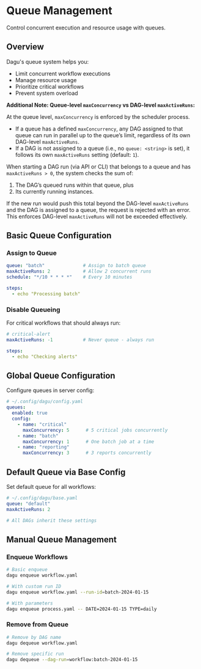 # Queue Management

Control concurrent execution and resource usage with queues.

## Overview

Dagu's queue system helps you:
- Limit concurrent workflow executions
- Manage resource usage
- Prioritize critical workflows
- Prevent system overload

**Additional Note: Queue-level `maxConcurrency` vs DAG-level `maxActiveRuns`:**

At the queue level, `maxConcurrency` is enforced by the scheduler process.  
- If a queue has a defined `maxConcurrency`, any DAG assigned to that queue can run in parallel up to the queue’s limit, regardless of its own DAG-level `maxActiveRuns`.  
- If a DAG is not assigned to a queue (i.e., no `queue: <string>` is set), it follows its own `maxActiveRuns` setting (default: `1`).  

When starting a DAG run (via API or CLI) that belongs to a queue and has `maxActiveRuns > 0`, the system checks the sum of:  
1. The DAG’s queued runs within that queue, plus  
2. Its currently running instances.  

If the new run would push this total beyond the DAG-level `maxActiveRuns` and the DAG is assigned to a queue, the request is rejected with an error. This enforces DAG-level `maxActiveRuns` will not be exceeded effectively.

## Basic Queue Configuration

### Assign to Queue

```yaml
queue: "batch"              # Assign to batch queue
maxActiveRuns: 2            # Allow 2 concurrent runs
schedule: "*/10 * * * *"    # Every 10 minutes

steps:
  - echo "Processing batch"
```

### Disable Queueing

For critical workflows that should always run:

```yaml
# critical-alert
maxActiveRuns: -1           # Never queue - always run

steps:
  - echo "Checking alerts"
```

## Global Queue Configuration

Configure queues in server config:

```yaml
# ~/.config/dagu/config.yaml
queues:
  enabled: true
  config:
    - name: "critical"
      maxConcurrency: 5      # 5 critical jobs concurrently
    - name: "batch"
      maxConcurrency: 1      # One batch job at a time
    - name: "reporting"
      maxConcurrency: 3      # 3 reports concurrently
```

## Default Queue via Base Config

Set default queue for all workflows:

```yaml
# ~/.config/dagu/base.yaml
queue: "default"
maxActiveRuns: 2

# All DAGs inherit these settings
```

## Manual Queue Management

### Enqueue Workflows

```bash
# Basic enqueue
dagu enqueue workflow.yaml

# With custom run ID
dagu enqueue workflow.yaml --run-id=batch-2024-01-15

# With parameters
dagu enqueue process.yaml -- DATE=2024-01-15 TYPE=daily
```

### Remove from Queue

```bash
# Remove by DAG name
dagu dequeue workflow.yaml

# Remove specific run
dagu dequeue --dag-run=workflow:batch-2024-01-15
```
